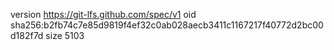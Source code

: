 version https://git-lfs.github.com/spec/v1
oid sha256:b2fb74c7e85d9819f4ef32c0ab028aecb3411c1167217f40772d2bc00d182f7d
size 5103
